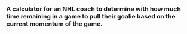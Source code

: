 ### A calculator for an NHL coach to determine with how much time remaining in a game to pull their goalie based on the current momentum of the game. 
